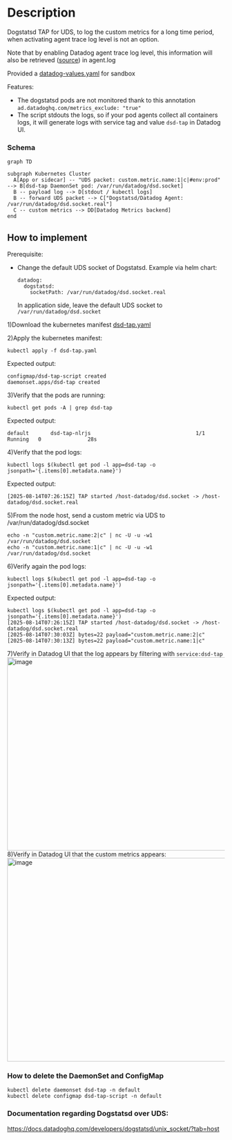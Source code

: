 # Description
Dogstatsd TAP for UDS, to log the custom metrics for a long time period, when activating agent trace log level is not an option.

Note that by enabling Datadog agent trace log level, this information will also be retrieved ([source](https://github.com/DataDog/datadog-agent/blob/12d4b3eacc7c4156c3c0bc769d2cdc241d4b964c/comp/dogstatsd/server/server.go#L729)) in agent.log

Provided a [datadog-values.yaml](https://github.com/ddalexvea/dsd-tap/blob/main/datadog-values.yaml) for sandbox

Features:
- The dogstatsd pods are not monitored thank to this annotation `ad.datadoghq.com/metrics_exclude: "true"`
- The script stdouts the logs, so if your pod agents collect all containers logs, it will generate logs with service tag and value `dsd-tap` in Datadog UI.

### Schema

```mermaid
graph TD

subgraph Kubernetes Cluster
  A[App or sidecar] -- "UDS packet: custom.metric.name:1|c|#env:prod" --> B[dsd-tap DaemonSet pod: /var/run/datadog/dsd.socket]
  B -- payload log --> D[stdout / kubectl logs]
  B -- forward UDS packet --> C["Dogstatsd/Datadog Agent: /var/run/datadog/dsd.socket.real"]
  C -- custom metrics --> DD[Datadog Metrics backend]
end
```

## How to implement
Prerequisite:

- Change the default UDS socket of Dogstatsd. Example via helm chart:
  ````
  datadog:
    dogstatsd:
      socketPath: /var/run/datadog/dsd.socket.real
  ````
  In application side, leave the default UDS socket to `/var/run/datadog/dsd.socket`
  
1)Download the kubernetes manifest [dsd-tap.yaml](https://github.com/ddalexvea/dsd-tap/blob/main/dsd-tap.yaml)

2)Apply the kubernetes manifest:
````
kubectl apply -f dsd-tap.yaml
````
Expected output:
````
configmap/dsd-tap-script created
daemonset.apps/dsd-tap created
````
3)Verify that the pods are running:
````
kubectl get pods -A | grep dsd-tap
````
Expected output:
````
default       dsd-tap-nlrjs                                  1/1     Running   0               28s
````
4)Verify that the pod logs:
````
kubectl logs $(kubectl get pod -l app=dsd-tap -o jsonpath='{.items[0].metadata.name}')
````
Expected output:
````
[2025-08-14T07:26:15Z] TAP started /host-datadog/dsd.socket -> /host-datadog/dsd.socket.real
````
5)From the node host, send a custom metric via UDS to /var/run/datadog/dsd.socket
````
echo -n "custom.metric.name:2|c" | nc -U -u -w1 /var/run/datadog/dsd.socket
echo -n "custom.metric.name:1|c" | nc -U -u -w1 /var/run/datadog/dsd.socket
````
6)Verify again the pod logs:
````
kubectl logs $(kubectl get pod -l app=dsd-tap -o jsonpath='{.items[0].metadata.name}')
````
Expected output:
````
kubectl logs $(kubectl get pod -l app=dsd-tap -o jsonpath='{.items[0].metadata.name}')
[2025-08-14T07:26:15Z] TAP started /host-datadog/dsd.socket -> /host-datadog/dsd.socket.real
[2025-08-14T07:30:03Z] bytes=22 payload="custom.metric.name:2|c"
[2025-08-14T07:30:13Z] bytes=22 payload="custom.metric.name:1|c"
````
7)Verify in Datadog UI that the log appears by filtering with `service:dsd-tap`
<img width="1344" height="447" alt="image" src="https://github.com/user-attachments/assets/4bf5e61b-2127-4547-9123-ad1bd4b2c451" />
8)Verify in Datadog UI that the custom metrics appears:
<img width="1217" height="471" alt="image" src="https://github.com/user-attachments/assets/c99c1ddd-fa66-4f1d-bae1-30e1718872c0" />








### How to delete the DaemonSet and ConfigMap
````
kubectl delete daemonset dsd-tap -n default
kubectl delete configmap dsd-tap-script -n default
````

### Documentation regarding Dogstatsd over UDS:

https://docs.datadoghq.com/developers/dogstatsd/unix_socket/?tab=host
